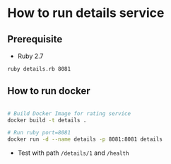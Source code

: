 # How to run details service

## Prerequisite

* Ruby 2.7

```bash
ruby details.rb 8081
```
## How to run docker
```bash

# Build Docker Image for rating service
docker build -t details .

# Run ruby port=8081
docker run -d --name details -p 8081:8081 details
```
* Test with path `/details/1` and `/health`